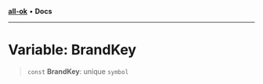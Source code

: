[**all-ok**](../README.md) • **Docs**

***

# Variable: BrandKey

> `const` **BrandKey**: unique `symbol`
